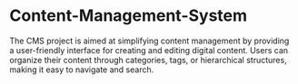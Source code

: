 # Content-Management-System
The CMS project is aimed at simplifying content management by providing a user-friendly interface for creating and editing digital content. Users can organize their content through categories, tags, or hierarchical structures, making it easy to navigate and search.
